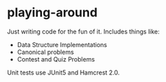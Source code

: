 # playing-around
Just writing code for the fun of it. Includes things like:
- Data Structure Implementations
- Canonical problems
- Contest and Quiz Problems

Unit tests use JUnit5 and Hamcrest 2.0.
